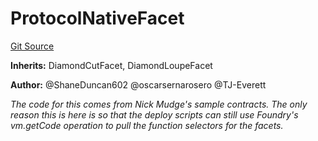 # ProtocolNativeFacet
[Git Source](https://github.com/thrackle-io/tron/blob/4674814db01d3b90ed90d394187432e47d662f5c/src/protocol/diamond/ProtocolNativeFacet.sol)

**Inherits:**
DiamondCutFacet, DiamondLoupeFacet

**Author:**
@ShaneDuncan602 @oscarsernarosero @TJ-Everett

*The code for this comes from Nick Mudge's sample contracts. The only reason this is here is so that the deploy scripts can
still use Foundry's vm.getCode operation to pull the function selectors for the facets.*


